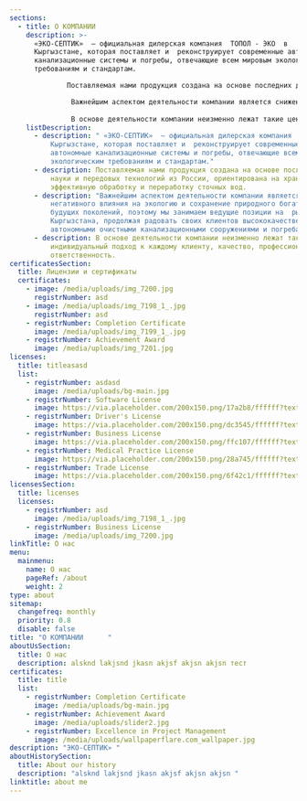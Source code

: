 ```yaml
---
sections:
  - title: О КОМПАНИИ
    description: >-
      «ЭКО-СЕПТИК»  – официальная дилерская компания  ТОПОЛ - ЭКО  в
      Кыргызстане, которая поставляет и  реконструирует современные автономные
      канализационные системы и погребы, отвечающие всем мировым экологическим
      требованиям и стандартам.

              Поставляемая нами продукция создана на основе последних достижений науки и передовых технологий из России, ориентирована на хранение и эффективную обработку и переработку сточных вод.

               Важнейшим аспектом деятельности компании является снижение негативного влияния на экологию и сохранение природного богатства для будущих поколений, поэтому мы занимаем ведущие позиции на  рынках Кыргызстана, продолжая радовать своих клиентов высококачественными автономными очистными канализационными сооружениями и погребами!      
                                                                                                  
               В основе деятельности компании неизменно лежат такие ценности, как индивидуальный подход к каждому клиенту, качество, профессионализм и ответственность.
    listDescription:
      - description: " «ЭКО-СЕПТИК»  – официальная дилерская компания  ТОПОЛ - ЭКО  в
          Кыргызстане, которая поставляет и  реконструирует современные
          автономные канализационные системы и погребы, отвечающие всем мировым
          экологическим требованиям и стандартам."
      - description: Поставляемая нами продукция создана на основе последних достижений
          науки и передовых технологий из России, ориентирована на хранение и
          эффективную обработку и переработку сточных вод.
      - description: "Важнейшим аспектом деятельности компании является снижение
          негативного влияния на экологию и сохранение природного богатства для
          будущих поколений, поэтому мы занимаем ведущие позиции на  рынках
          Кыргызстана, продолжая радовать своих клиентов высококачественными
          автономными очистными канализационными сооружениями и погребами! "
      - description: В основе деятельности компании неизменно лежат такие ценности, как
          индивидуальный подход к каждому клиенту, качество, профессионализм и
          ответственность.
certificatesSection:
  title: Лицензии и сертификаты
  certificates:
    - image: /media/uploads/img_7200.jpg
      registrNumber: asd
    - image: /media/uploads/img_7198_1_.jpg
      registrNumber: asd
    - registrNumber: Completion Certificate
      image: /media/uploads/img_7199_1_.jpg
    - registrNumber: Achievement Award
      image: /media/uploads/img_7201.jpg
licenses:
  title: titleasasd
  list:
    - registrNumber: asdasd
      image: /media/uploads/bg-main.jpg
    - registrNumber: Software License
      image: https://via.placeholder.com/200x150.png/17a2b8/ffffff?text=Software+License
    - registrNumber: Driver's License
      image: https://via.placeholder.com/200x150.png/dc3545/ffffff?text=Driver's+License
    - registrNumber: Business License
      image: https://via.placeholder.com/200x150.png/ffc107/ffffff?text=Business+License
    - registrNumber: Medical Practice License
      image: https://via.placeholder.com/200x150.png/28a745/ffffff?text=Medical+Practice+License
    - registrNumber: Trade License
      image: https://via.placeholder.com/200x150.png/6f42c1/ffffff?text=Trade+License
licensesSection:
  title: licenses
  licenses:
    - registrNumber: asd
      image: /media/uploads/img_7198_1_.jpg
    - registrNumber: Business License
      image: /media/uploads/img_7200.jpg
linkTitle: О нас
menu:
  mainmenu:
    name: О нас
    pageRef: /about
    weight: 2
type: about
sitemap:
  changefreq: monthly
  priority: 0.8
  disable: false
title: "О КОМПАНИИ      "
aboutUsSection:
  title: О нас
  description: alsknd lakjsnd jkasn akjsf akjsn akjsn тест
certificates:
  title: title
  list:
    - registrNumber: Completion Certificate
      image: /media/uploads/bg-main.jpg
    - registrNumber: Achievement Award
      image: /media/uploads/slider2.jpg
    - registrNumber: Excellence in Project Management
      image: /media/uploads/wallpaperflare.com_wallpaper.jpg
description: "ЭКО-СЕПТИК» "
aboutHistorySection:
  title: About our history
  description: "alsknd lakjsnd jkasn akjsf akjsn akjsn "
linktitle: about me
---
```


